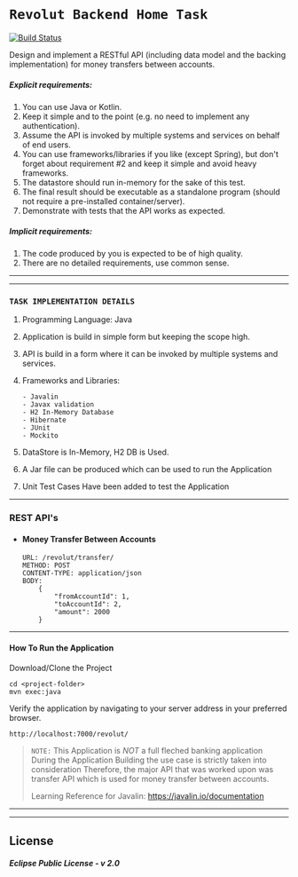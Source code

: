 # `Revolut Backend Home Task`

[![Build Status](https://travis-ci.org/sanaparveen/RevolutBackendTask.svg?branch=master)](https://travis-ci.org/sanaparveen/RevolutBackendTask)

Design and implement a RESTful API (including data model and the backing implementation) for money transfers between accounts.

#####  Explicit requirements:
1. You can use Java or Kotlin.
2. Keep it simple and to the point (e.g. no need to implement any authentication).
3. Assume the API is invoked by multiple systems and services on behalf of end users.
4. You can use frameworks/libraries if you like (except Spring), but don't forget about
requirement #2 and keep it simple and avoid heavy frameworks.
5. The datastore should run in-memory for the sake of this test.
6. The final result should be executable as a standalone program (should not require a
pre-installed container/server).
7. Demonstrate with tests that the API works as expected.
##### Implicit requirements:
1. The code produced by you is expected to be of high quality.
2. There are no detailed requirements, use common sense.

__________
__________

### `TASK IMPLEMENTATION DETAILS`
1. Programming Language: Java
2. Application is build in simple form but keeping the scope high.
3. API is build in a form where it can be invoked by multiple systems and services.
4. Frameworks and Libraries:

    ```
    - Javalin
    - Javax validation
    - H2 In-Memory Database
    - Hibernate
    - JUnit
    - Mockito
    ```
5. DataStore is In-Memory, H2 DB is Used.
6. A Jar file can be produced which can be used to run the Application
7. Unit Test Cases Have been added to test the Application

___
### REST API's


* #### Money Transfer Between Accounts
    ```
    URL: /revolut/transfer/
    METHOD: POST
    CONTENT-TYPE: application/json
    BODY: 
        {
        	"fromAccountId": 1,
        	"toAccountId": 2,
        	"amount": 2000
        }
    ```
___
#### How To Run the Application

 Download/Clone the Project
```
cd <project-folder>
mvn exec:java
```

Verify the application by navigating to your server address in your preferred browser.

```sh
http://localhost:7000/revolut/
```


>  `NOTE:` This Application is *NOT* a full fleched banking application
> During the Application Building the use case is strictly taken into consideration
> Therefore, the major API that was worked upon was transfer API
> which is used for money transfer between accounts.
> 
>
>  Learning Reference for Javalin: https://javalin.io/documentation


----
----
License
----

##### Eclipse Public License - v 2.0
